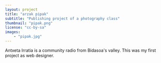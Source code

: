 ```yaml
---
layout: project
title: "arzak pipak"
subtitle: "Publishing project of a photography class"
thumbnail: "pipak.png"
license: "cc-by-sa"
images:
    - "pipak.jpg"
---
```



Antxeta Irratia is a community radio from Bidasoa's valley. 
This was my first project as web designer.
